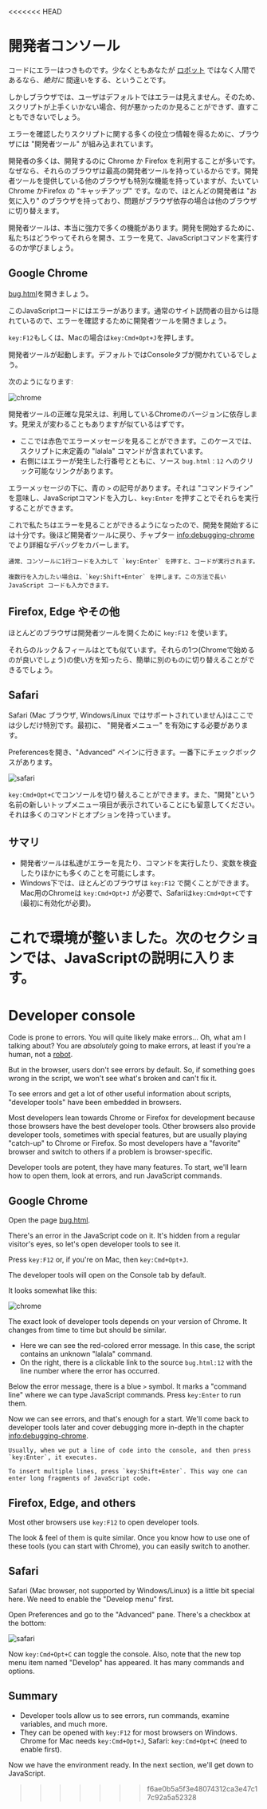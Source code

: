 <<<<<<< HEAD
# 開発者コンソール

コードにエラーはつきものです。少なくともあなたが [ロボット](https://en.wikipedia.org/wiki/Bender_(Futurama)) ではなく人間であるなら、*絶対に* 間違いをする、ということです。

しかしブラウザでは、ユーザはデフォルトではエラーは見えません。そのため、スクリプトが上手くいかない場合、何が悪かったのか見ることができず、直すこともできないでしょう。

エラーを確認したりスクリプトに関する多くの役立つ情報を得るために、ブラウザには "開発者ツール" が組み込まれています。

開発者の多くは、開発するのに Chrome か Firefox を利用することが多いです。なぜなら、それらのブラウザは最高の開発者ツールを持っているからです。開発者ツールを提供している他のブラウザも特別な機能を持っていますが、たいてい Chrome かFirefox の "キャッチアップ" です。なので、ほとんどの開発者は "お気に入り" のブラウザを持っており、問題がブラウザ依存の場合は他のブラウザに切り替えます。

開発者ツールは、本当に強力で多くの機能があります。開発を開始するために、私たちはどうやってそれらを開き、エラーを見て、JavaScriptコマンドを実行するのか学びましょう。

## Google Chrome

[bug.html](bug.html)を開きましょう。

このJavaScriptコードにはエラーがあります。通常のサイト訪問者の目からは隠れているので、エラーを確認するために開発者ツールを開きましょう。

`key:F12`もしくは、Macの場合は`key:Cmd+Opt+J`を押します。

開発者ツールが起動します。デフォルトではConsoleタブが開かれているでしょう。

次のようになります:

![chrome](chrome.png)

開発者ツールの正確な見栄えは、利用しているChromeのバージョンに依存します。見栄えが変わることもありますが似ているはずです。

- ここでは赤色でエラーメッセージを見ることができます。このケースでは、スクリプトに未定義の "lalala" コマンドが含まれています。
- 右側にはエラーが発生した行番号とともに、ソース `bug.html：12` へのクリック可能なリンクがあります。

エラーメッセージの下に、青の `>` の記号があります。それは "コマンドライン" を意味し、JavaScriptコマンドを入力し、`key:Enter` を押すことでそれらを実行することができます。

これで私たちはエラーを見ることができるようになったので、開発を開始するには十分です。後ほど開発者ツールに戻り、チャプター <info:debugging-chrome> でより詳細なデバッグをカバーします。

```smart header="複数行の入力"
通常、コンソールに1行コードを入力して `key:Enter` を押すと、コードが実行されます。

複数行を入力したい場合は、`key:Shift+Enter` を押します。この方法で長い  JavaScript コードも入力できます。
```

## Firefox, Edge やその他

ほとんどのブラウザは開発者ツールを開くために `key:F12` を使います。

それらのルック＆フィールはとても似ています。それらの1つ(Chromeで始めるのが良いでしょう)の使い方を知ったら、簡単に別のものに切り替えることができるでしょう。

## Safari

Safari (Mac ブラウザ, Windows/Linux ではサポートされていません)はここでは少しだけ特別です。最初に、 "開発者メニュー" を有効にする必要があります。

Preferencesを開き、"Advanced" ペインに行きます。一番下にチェックボックスがあります。

![safari](safari.png)

`key:Cmd+Opt+C`でコンソールを切り替えることができます。また、"開発"という名前の新しいトップメニュー項目が表示されていることにも留意してください。 それは多くのコマンドとオプションを持っています。

## サマリ 

- 開発者ツールは私達がエラーを見たり、コマンドを実行したり、変数を検査したりほかにも多くのことを可能にします。
- Windows下では、ほとんどのブラウザは `key:F12` で開くことができます。Mac用のChromeは `key:Cmd+Opt+J` が必要で、Safariは`key:Cmd+Opt+C`です(最初に有効化が必要)。

これで環境が整いました。次のセクションでは、JavaScriptの説明に入ります。
=======
# Developer console

Code is prone to errors. You will quite likely make errors... Oh, what am I talking about? You are *absolutely* going to make errors, at least if you're a human, not a [robot](https://en.wikipedia.org/wiki/Bender_(Futurama)).

But in the browser, users don't see errors by default. So, if something goes wrong in the script, we won't see what's broken and can't fix it.

To see errors and get a lot of other useful information about scripts, "developer tools" have been embedded in browsers.

Most developers lean towards Chrome or Firefox for development because those browsers have the best developer tools. Other browsers also provide developer tools, sometimes with special features, but are usually playing "catch-up" to Chrome or Firefox. So most developers have a "favorite" browser and switch to others if a problem is browser-specific.

Developer tools are potent, they have many features. To start, we'll learn how to open them, look at errors, and run JavaScript commands.

## Google Chrome

Open the page [bug.html](bug.html).

There's an error in the JavaScript code on it. It's hidden from a regular visitor's eyes, so let's open developer tools to see it.

Press `key:F12` or, if you're on Mac, then `key:Cmd+Opt+J`.

The developer tools will open on the Console tab by default.

It looks somewhat like this:

![chrome](chrome.png)

The exact look of developer tools depends on your version of Chrome. It changes from time to time but should be similar.

- Here we can see the red-colored error message. In this case, the script contains an unknown "lalala" command.
- On the right, there is a clickable link to the source `bug.html:12` with the line number where the error has occurred.

Below the error message, there is a blue `>` symbol. It marks a "command line" where we can type JavaScript commands. Press `key:Enter` to run them.

Now we can see errors, and that's enough for a start. We'll come back to developer tools later and cover debugging more in-depth in the chapter <info:debugging-chrome>.

```smart header="Multi-line input"
Usually, when we put a line of code into the console, and then press `key:Enter`, it executes.

To insert multiple lines, press `key:Shift+Enter`. This way one can enter long fragments of JavaScript code.
```

## Firefox, Edge, and others

Most other browsers use `key:F12` to open developer tools.

The look & feel of them is quite similar. Once you know how to use one of these tools (you can start with Chrome), you can easily switch to another.

## Safari

Safari (Mac browser, not supported by Windows/Linux) is a little bit special here. We need to enable the "Develop menu" first.

Open Preferences and go to the "Advanced" pane. There's a checkbox at the bottom:

![safari](safari.png)

Now `key:Cmd+Opt+C` can toggle the console. Also, note that the new top menu item named "Develop" has appeared. It has many commands and options.

## Summary

- Developer tools allow us to see errors, run commands, examine variables, and much more.
- They can be opened with `key:F12` for most browsers on Windows. Chrome for Mac needs `key:Cmd+Opt+J`, Safari: `key:Cmd+Opt+C` (need to enable first).

Now we have the environment ready. In the next section, we'll get down to JavaScript.
>>>>>>> f6ae0b5a5f3e48074312ca3e47c17c92a5a52328
